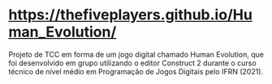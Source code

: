 # https://thefiveplayers.github.io/Human_Evolution/
Projeto de TCC em forma de um jogo digital chamado Human Evolution, que foi desenvolvido em grupo utilizando o editor Construct 2 durante o curso técnico de nível médio em Programação de Jogos Digitais pelo IFRN (2021).
